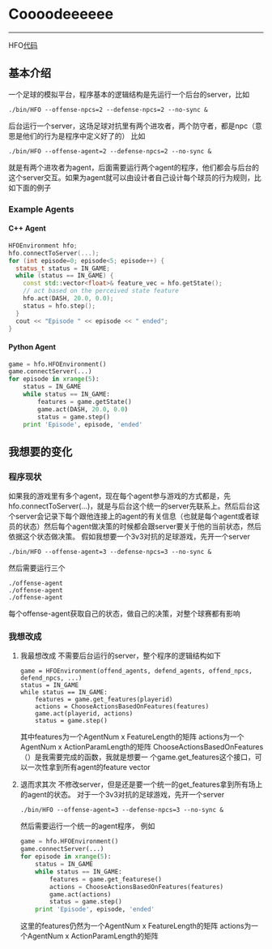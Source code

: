 # Coooodeeeeee



---
HFO[代码](https://github.com/LARG/HFO)
## 基本介绍
一个足球的模拟平台，程序基本的逻辑结构是先运行一个后台的server，比如
```
./bin/HFO --offense-npcs=2 --defense-npcs=2 --no-sync &
```
后台运行一个server，这场足球对抗里有两个进攻者，两个防守者，都是npc（意思是他们的行为是程序中定义好了的）
比如
```
./bin/HFO --offense-agent=2 --defense-npcs=2 --no-sync &
```
就是有两个进攻者为agent，后面需要运行两个agent的程序，他们都会与后台的这个server交互。如果为agent就可以由设计者自己设计每个球员的行为规则，比如下面的例子

### Example Agents

#### C++ Agent
```c++
HFOEnvironment hfo;
hfo.connectToServer(...);
for (int episode=0; episode<5; episode++) {
  status_t status = IN_GAME;
  while (status == IN_GAME) {
    const std::vector<float>& feature_vec = hfo.getState();
    // act based on the perceived state feature
    hfo.act(DASH, 20.0, 0.0);
    status = hfo.step();
  }
  cout << "Episode " << episode << " ended";
}
```

#### Python Agent
```python
game = hfo.HFOEnvironment()
game.connectServer(...)
for episode in xrange(5):
    status = IN_GAME
    while status == IN_GAME:
        features = game.getState()
        game.act(DASH, 20.0, 0.0)
        status = game.step()
    print 'Episode', episode, 'ended'
```
## 我想要的变化
### 程序现状
如果我的游戏里有多个agent，现在每个agent参与游戏的方式都是，先hfo.connectToServer(...)，就是与后台这个统一的server先联系上。然后后台这个server会记录下每个跟他连接上的agent的有关信息（也就是每个agent或者球员的状态）然后每个agent做决策的时候都会跟server要关于他的当前状态，然后依据这个状态做决策。
假如我想要一个3v3对抗的足球游戏，先开一个server
```
./bin/HFO --offense-agent=3 --defense-npcs=3 --no-sync &
```
然后需要运行三个
```
./offense-agent
./offense-agent
./offense-agent
```
每个offense-agent获取自己的状态，做自己的决策，对整个球赛都有影响

### 我想改成
1. 我最想改成
    不需要后台运行的server，整个程序的逻辑结构如下
    ```
    game = HFOEnvironment(offend_agents, defend_agents, offend_npcs, defend_npcs, ...)
    status = IN_GAME
    while status == IN_GAME:
        features = game.get_features(playerid)
        actions = ChooseActionsBasedOnFeatures(features)
        game.act(playerid, actions)
        status = game.step()
    ```
    其中features为一个AgentNum x FeatureLength的矩阵
    actions为一个AgentNum x ActionParamLength的矩阵
    ChooseActionsBasedOnFeatures（）是我需要完成的函数，我就是想要一    个game.get_features这个接口，可以一次性拿到所有agent的feature vector

2. 退而求其次
    不修改server，但是还是要一个统一的get_features拿到所有场上的agent的状态。
    对于一个3v3对抗的足球游戏，先开一个server
    ```
    ./bin/HFO --offense-agent=3 --defense-npcs=3 --no-sync &
    ```
    然后需要运行一个统一的agent程序， 例如
    ```python
    game = hfo.HFOEnvironment()
    game.connectServer(...)
    for episode in xrange(5):
        status = IN_GAME
        while status == IN_GAME:
            features = game.get_featurese()
            actions = ChooseActionsBasedOnFeatures(features)
            game.act(actions)
            status = game.step()
        print 'Episode', episode, 'ended'
    ```
    这里的features仍然为一个AgentNum x FeatureLength的矩阵
    actions为一个AgentNum x ActionParamLength的矩阵
